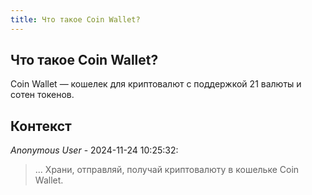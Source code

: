 ```yaml
---
title: Что такое Coin Wallet?
---
```


## Что такое Coin Wallet?

Coin Wallet — кошелек для криптовалют с поддержкой 21 валюты и сотен токенов.

## Контекст

_Anonymous User_ - 2024-11-24 10:25:32:

> ... Храни, отправляй, получай криптовалюту в кошельке Coin Wallet.
